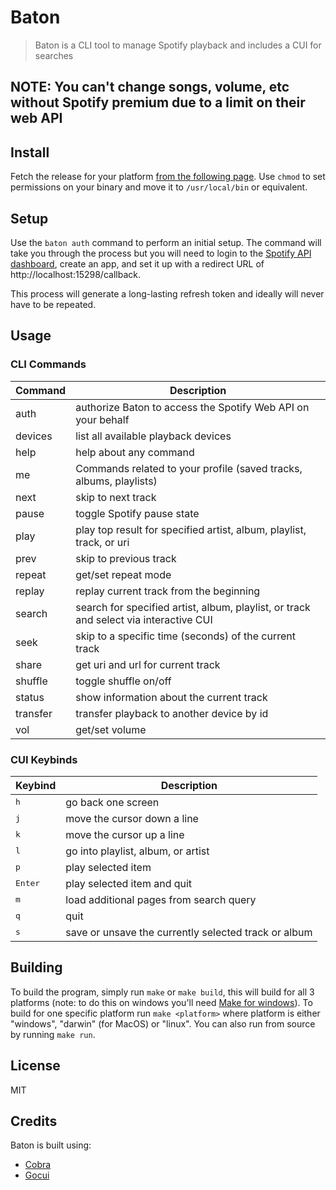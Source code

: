 # Baton

> Baton is a CLI tool to manage Spotify playback and includes a CUI for searches

<!-- [![asciicast](https://asciinema.org/a/RgR4iT9wz2J3bjCx0p7Wj9Rnn.png)](https://asciinema.org/a/RgR4iT9wz2J3bjCx0p7Wj9Rnn) -->

## NOTE: You can't change songs, volume, etc without Spotify premium due to a limit on their web API

## Install

Fetch the release for your platform [from the following page](https://github.com/joshuathompson/baton/releases). Use `chmod` to set permissions on your binary and move it to `/usr/local/bin` or equivalent.

## Setup

Use the `baton auth` command to perform an initial setup. The command will take you through the process but you will need to login to the [Spotify API dashboard](https://beta.developer.spotify.com/dashboard/login), create an app, and set it up with a redirect URL of http://localhost:15298/callback.

This process will generate a long-lasting refresh token and ideally will never have to be repeated.

## Usage

### CLI Commands

| Command  | Description                                                                           |
| -------- | ------------------------------------------------------------------------------------- |
| auth     | authorize Baton to access the Spotify Web API on your behalf                          |
| devices  | list all available playback devices                                                   |
| help     | help about any command                                                                |
| me       | Commands related to your profile (saved tracks, albums, playlists)                    |
| next     | skip to next track                                                                    |
| pause    | toggle Spotify pause state                                                            |
| play     | play top result for specified artist, album, playlist, track, or uri                  |
| prev     | skip to previous track                                                                |
| repeat   | get/set repeat mode                                                                   |
| replay   | replay current track from the beginning                                               |
| search   | search for specified artist, album, playlist, or track and select via interactive CUI |
| seek     | skip to a specific time (seconds) of the current track                                |
| share    | get uri and url for current track                                                     |
| shuffle  | toggle shuffle on/off                                                                 |
| status   | show information about the current track                                              |
| transfer | transfer playback to another device by id                                             |
| vol      | get/set volume                                                                        |

### CUI Keybinds

| Keybind          | Description                                          |
| ---------------- | ---------------------------------------------------- |
| <kbd>h</kbd>     | go back one screen                                   |
| <kbd>j</kbd>     | move the cursor down a line                          |
| <kbd>k</kbd>     | move the cursor up a line                            |
| <kbd>l</kbd>     | go into playlist, album, or artist                   |
| <kbd>p</kbd>     | play selected item                                   |
| <kbd>Enter</kbd> | play selected item and quit                          |
| <kbd>m</kbd>     | load additional pages from search query              |
| <kbd>q</kbd>     | quit                                                 |
| <kbd>s</kbd>     | save or unsave the currently selected track or album |

## Building

To build the program, simply run `make` or `make build`, this will build for all 3 platforms (note: to do this on windows you'll need [Make for windows](http://gnuwin32.sourceforge.net/packages/make.htm)). To build for one specific platform run `make <platform>` where platform is either "windows", "darwin" (for MacOS) or "linux". You can also run from source by running `make run`.

## License

MIT

## Credits

Baton is built using:

- [Cobra](https://github.com/spf13/cobra)
- [Gocui](https://github.com/jroimartin/gocui)
